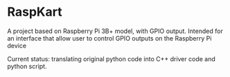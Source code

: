 # RaspKart
A project based on Raspberry Pi 3B+ model, with GPIO output.
Intended for an interface that allow user to control GPIO outputs on the Raspberry Pi device

Current status: translating original python code into C++ driver code and python script.
